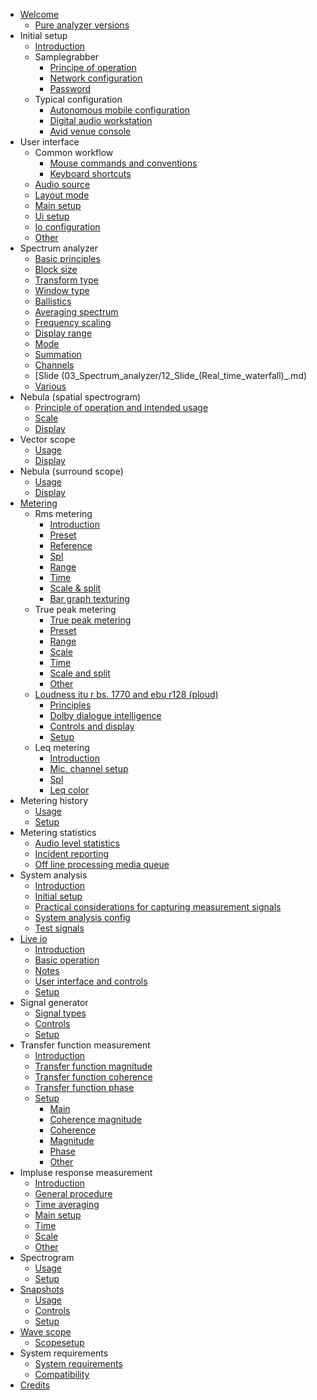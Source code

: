 * [Welcome](00_Pure_Analyzer/00_Pure_Analyzer.md)
    * [Pure analyzer versions](00_Pure_Analyzer/01_Pure-analyzer-versions.md)
* Initial setup
    * [Introduction](01_Initial_Setup/00_Introduction.md)
    * Samplegrabber
        * [Principe of operation](01_Initial_Setup/01_SampleGrabber/01_Principe_of_operation.md)
        * [Network configuration](01_Initial_Setup/01_SampleGrabber/02_Network_Configuration.md)
        * [Password](01_Initial_Setup/01_SampleGrabber/03_Password.md)
    * Typical configuration
        * [Autonomous mobile configuration](01_Initial_Setup/02_Typical_configuration/01_Autonomous_mobile_configuration.md)
        * [Digital audio workstation](01_Initial_Setup/02_Typical_configuration/02_Digital_audio_workstation.md)
        * [Avid venue console](01_Initial_Setup/02_Typical_configuration/03_Avid_venue_console.md)
* User interface
    * Common workflow
        * [Mouse commands and conventions](02_User_Interface/01_Common_workflow/01_Mouse_commands_and_conventions.md)
        * [Keyboard shortcuts](02_User_Interface/01_Common_workflow/02_Keyboard_shortcuts.md)
    * [Audio source](02_User_Interface/02_Audio_source.md)
    * [Layout mode](02_User_Interface/03_Layout_mode.md)
    * [Main setup](02_User_Interface/04_Main_setup.md)
    * [Ui setup](02_User_Interface/05_UI_setup.md)
    * [Io configuration](02_User_Interface/06_IO_Configuration.md)
    * [Other](02_User_Interface/07_Other.md)
* Spectrum analyzer
    * [Basic principles](03_Spectrum_analyzer/01_Basic_principles.md)
    * [Block size](03_Spectrum_analyzer/02_Block_size.md)
    * [Transform type](03_Spectrum_analyzer/03_Transform_type.md)
    * [Window type](03_Spectrum_analyzer/04_Window_type.md)
    * [Ballistics](03_Spectrum_analyzer/05_Ballistics.md)
    * [Averaging spectrum](03_Spectrum_analyzer/06_Averaging_Spectrum.md)
    * [Frequency scaling](03_Spectrum_analyzer/07_Frequency_scaling.md)
    * [Display range](03_Spectrum_analyzer/08_Display_range.md)
    * [Mode](03_Spectrum_analyzer/09_Mode.md)
    * [Summation](03_Spectrum_analyzer/10_Summation.md)
    * [Channels](03_Spectrum_analyzer/11_Channels.md)
    * [Slide (03_Spectrum_analyzer/12_Slide_(Real_time_waterfall)_.md)
    * [Various](03_Spectrum_analyzer/13_Various.md)
* Nebula (spatial spectrogram)
    * [Principle of operation and intended usage](04_Nebula_(Spatial_Spectrogram)/01_Principle_of_operation_and_intended_usage.md)
    * [Scale](04_Nebula_(Spatial_Spectrogram)/02_Scale.md)
    * [Display](04_Nebula_(Spatial_Spectrogram)/03_Display.md)
* Vector scope
    * [Usage](05_Vector_scope/01_Usage.md)
    * [Display](05_Vector_scope/02_Display.md)
* Nebula (surround scope)
    * [Usage](06_Nebula_(Surround_scope)/01_Usage.md)
    * [Display](06_Nebula_(Surround_scope)/02_Display.md)
* [Metering](07_Metering/00_Metering.md)
    * Rms metering
        * [Introduction](07_Metering/01_RMS_Metering/01_Introduction.md)
        * [Preset](07_Metering/01_RMS_Metering/02_Preset.md)
        * [Reference](07_Metering/01_RMS_Metering/03_Reference.md)
        * [Spl](07_Metering/01_RMS_Metering/04_SPL.md)
        * [Range](07_Metering/01_RMS_Metering/05_Range.md)
        * [Time](07_Metering/01_RMS_Metering/06_Time.md)
        * [Scale & split](07_Metering/01_RMS_Metering/07_Scale_&_split.md)
        * [Bar graph texturing](07_Metering/01_RMS_Metering/08_Bar_Graph_Texturing.md)
    * True peak metering
        * [True peak metering](07_Metering/02_True_peak_metering/00_True_Peak_metering.md)
        * [Preset](07_Metering/02_True_peak_metering/01_Preset.md)
        * [Range](07_Metering/02_True_peak_metering/02_Range.md)
        * [Scale](07_Metering/02_True_peak_metering/03_Scale.md)
        * [Time](07_Metering/02_True_peak_metering/04_Time.md)
        * [Scale and split](07_Metering/02_True_peak_metering/05_Scale_and_split.md)
        * [Other](07_Metering/02_True_peak_metering/06_Other.md)
    * [Loudness itu r bs. 1770 and ebu r128 (ploud)](07_Metering/03_Loudness_ITU-R_BS._1770_and_EBU-R128_(PLOUD)/00_Loudness_ITU-R_BS._1770_and_EBU-R128_(PLOUD).md)
        * [Principles](07_Metering/03_Loudness_ITU-R_BS._1770_and_EBU-R128_(PLOUD)/01_Principles.md)
        * [Dolby dialogue intelligence](07_Metering/03_Loudness_ITU-R_BS._1770_and_EBU-R128_(PLOUD)/02_Dolby_Dialogue_Intelligence.md)
        * [Controls and display](07_Metering/03_Loudness_ITU-R_BS._1770_and_EBU-R128_(PLOUD)/03_Controls_and_display.md)
        * [Setup](07_Metering/03_Loudness_ITU-R_BS._1770_and_EBU-R128_(PLOUD)/04_Setup.md)
    * Leq metering
        * [Introduction](07_Metering/04_Leq_Metering/01_Introduction.md)
        * [Mic. channel setup](07_Metering/04_Leq_Metering/02_Mic._Channel_Setup.md)
        * [Spl](07_Metering/04_Leq_Metering/03_SPL.md)
        * [Leq color](07_Metering/04_Leq_Metering/04_Leq_Color.md)
* Metering history
    * [Usage](08_Metering_History/01_Usage.md)
    * [Setup](08_Metering_History/02_Setup.md)
* Metering statistics
    * [Audio level statistics](09_Metering_statistics/01_Audio_level_statistics.md)
    * [Incident reporting](09_Metering_statistics/02_Incident_reporting.md)
    * [Off line processing media queue](09_Metering_statistics/03_Off-line_processing_media_queue.md)
* System analysis
    * [Introduction](10_System_analysis/01_Introduction.md)
    * [Initial setup](10_System_analysis/02_Initial_setup.md)
    * [Practical considerations for capturing measurement signals](10_System_analysis/03_Practical_considerations_for_capturing_measurement_signals.md)
    * [System analysis config](10_System_analysis/04_System_analysis_config.md)
    * [Test signals](10_System_analysis/05_Test_signals.md)
* [Live io](11_Live_IO/00_Live_IO.md)
    * [Introduction](11_Live_IO/01_Introduction.md)
    * [Basic operation](11_Live_IO/02_Basic_operation.md)
    * [Notes](11_Live_IO/03_Notes.md)
    * [User interface and controls](11_Live_IO/04_User_interface_and_controls.md)
    * [Setup](11_Live_IO/05_Setup.md)
* Signal generator
    * [Signal types](12_Signal_generator/01_Signal_types.md)
    * [Controls](12_Signal_generator/02_Controls.md)
    * [Setup](12_Signal_generator/03_Setup.md)
* Transfer function measurement
    * [Introduction](13_Transfer_function_measurement/01_Introduction.md)
    * [Transfer function magnitude](13_Transfer_function_measurement/02_Transfer_function_magnitude.md)
    * [Transfer function coherence](13_Transfer_function_measurement/03_Transfer_function_coherence.md)
    * [Transfer function phase](13_Transfer_function_measurement/04_Transfer_function_phase.md)
    * [Setup](13_Transfer_function_measurement/05_Setup/00_Setup.md)
        * [Main](13_Transfer_function_measurement/05_Setup/01_Main.md)
        * [Coherence magnitude](13_Transfer_function_measurement/05_Setup/02_Coherence_Magnitude.md)
        * [Coherence](13_Transfer_function_measurement/05_Setup/03_Coherence.md)
        * [Magnitude](13_Transfer_function_measurement/05_Setup/04_Magnitude.md)
        * [Phase](13_Transfer_function_measurement/05_Setup/05_Phase.md)
        * [Other](13_Transfer_function_measurement/05_Setup/06_Other.md)
* Impluse response measurement
    * [Introduction](14_Impluse_response_measurement/01_Introduction.md)
    * [General procedure](14_Impluse_response_measurement/02_General_procedure.md)
    * [Time averaging](14_Impluse_response_measurement/03_Time_averaging.md)
    * [Main setup](14_Impluse_response_measurement/04_Main_setup.md)
    * [Time](14_Impluse_response_measurement/05_Time.md)
    * [Scale](14_Impluse_response_measurement/06_Scale.md)
    * [Other](14_Impluse_response_measurement/07_Other.md)
* Spectrogram
    * [Usage](15_Spectrogram/01_Usage.md)
    * [Setup](15_Spectrogram/02_Setup.md)
* [Snapshots](16_Snapshots/00_Snapshots.md)
    * [Usage](16_Snapshots/01_Usage.md)
    * [Controls](16_Snapshots/02_Controls.md)
    * [Setup](16_Snapshots/03_Setup.md)
* [Wave scope](17_Wave_scope/00_Wave_scope.md)
    * [Scopesetup](17_Wave_scope/01_ScopeSetup.md)
* System requirements
    * [System requirements](18_System_Requirements/00_System_requirements.md)
    * [Compatibility](18_System_Requirements/01_Compatibility.md)
* [Credits](19_Credits.md)
